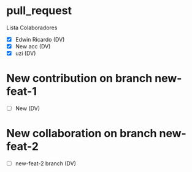 # pull_request
Lista Colaboradores
- [X] Edwin Ricardo (DV)
- [X] New acc (DV)
- [X] uzi (DV)

# New contribution on branch new-feat-1
- [ ] New (DV)

# New collaboration on branch new-feat-2
- [ ] new-feat-2 branch (DV)

